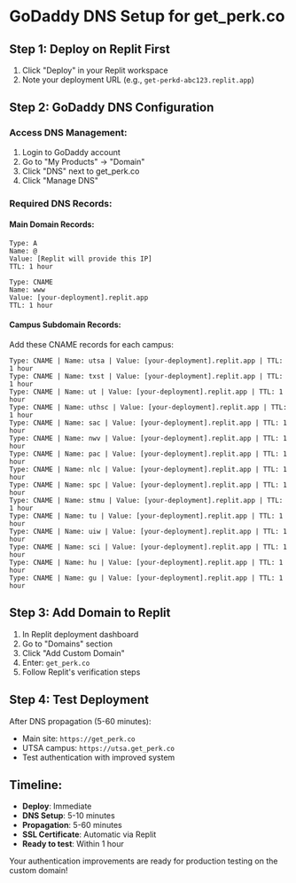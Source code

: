 # GoDaddy DNS Setup for get_perk.co

## Step 1: Deploy on Replit First
1. Click "Deploy" in your Replit workspace
2. Note your deployment URL (e.g., `get-perkd-abc123.replit.app`)

## Step 2: GoDaddy DNS Configuration

### Access DNS Management:
1. Login to GoDaddy account
2. Go to "My Products" → "Domain"  
3. Click "DNS" next to get_perk.co
4. Click "Manage DNS"

### Required DNS Records:

#### Main Domain Records:
```
Type: A
Name: @
Value: [Replit will provide this IP]
TTL: 1 hour
```

```
Type: CNAME  
Name: www
Value: [your-deployment].replit.app
TTL: 1 hour
```

#### Campus Subdomain Records:
Add these CNAME records for each campus:

```
Type: CNAME | Name: utsa | Value: [your-deployment].replit.app | TTL: 1 hour
Type: CNAME | Name: txst | Value: [your-deployment].replit.app | TTL: 1 hour  
Type: CNAME | Name: ut | Value: [your-deployment].replit.app | TTL: 1 hour
Type: CNAME | Name: uthsc | Value: [your-deployment].replit.app | TTL: 1 hour
Type: CNAME | Name: sac | Value: [your-deployment].replit.app | TTL: 1 hour
Type: CNAME | Name: nwv | Value: [your-deployment].replit.app | TTL: 1 hour
Type: CNAME | Name: pac | Value: [your-deployment].replit.app | TTL: 1 hour
Type: CNAME | Name: nlc | Value: [your-deployment].replit.app | TTL: 1 hour
Type: CNAME | Name: spc | Value: [your-deployment].replit.app | TTL: 1 hour
Type: CNAME | Name: stmu | Value: [your-deployment].replit.app | TTL: 1 hour
Type: CNAME | Name: tu | Value: [your-deployment].replit.app | TTL: 1 hour
Type: CNAME | Name: uiw | Value: [your-deployment].replit.app | TTL: 1 hour
Type: CNAME | Name: sci | Value: [your-deployment].replit.app | TTL: 1 hour
Type: CNAME | Name: hu | Value: [your-deployment].replit.app | TTL: 1 hour
Type: CNAME | Name: gu | Value: [your-deployment].replit.app | TTL: 1 hour
```

## Step 3: Add Domain to Replit
1. In Replit deployment dashboard
2. Go to "Domains" section
3. Click "Add Custom Domain"
4. Enter: `get_perk.co`
5. Follow Replit's verification steps

## Step 4: Test Deployment
After DNS propagation (5-60 minutes):
- Main site: `https://get_perk.co`
- UTSA campus: `https://utsa.get_perk.co`
- Test authentication with improved system

## Timeline:
- **Deploy**: Immediate
- **DNS Setup**: 5-10 minutes  
- **Propagation**: 5-60 minutes
- **SSL Certificate**: Automatic via Replit
- **Ready to test**: Within 1 hour

Your authentication improvements are ready for production testing on the custom domain!